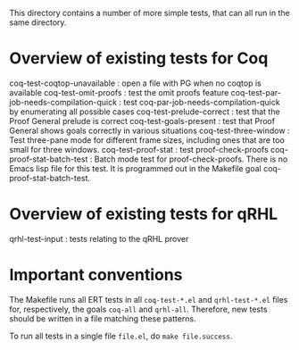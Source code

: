 This directory contains a number of more simple tests, that can
all run in the same directory.

# Overview of existing tests for Coq

coq-test-coqtop-unavailable
: open a file with PG when no coqtop is available
coq-test-omit-proofs
: test the omit proofs feature
coq-test-par-job-needs-compilation-quick
: test coq-par-job-needs-compilation-quick by enumerating all
  possible cases
coq-test-prelude-correct
: test that the Proof General prelude is correct
coq-test-goals-present
: test that Proof General shows goals correctly in various
  situations
coq-test-three-window
: Test three-pane mode for different frame sizes, including ones that
  are too small for three windows.
coq-test-proof-stat
: test proof-check-proofs
coq-proof-stat-batch-test
: Batch mode test for proof-check-proofs. There is no Emacs lisp file
  for this test. It is programmed out in the Makefile goal
  coq-proof-stat-batch-test.

# Overview of existing tests for qRHL

qrhl-test-input
: tests relating to the qRHL prover


# Important conventions

The Makefile runs all ERT tests in all `coq-test-*.el` and
`qrhl-test-*.el` files for, respectively, the goals `coq-all` and
`qrhl-all`. Therefore, new tests should be written in a file matching
these patterns.

To run all tests in a single file `file.el`, do `make file.success`.
